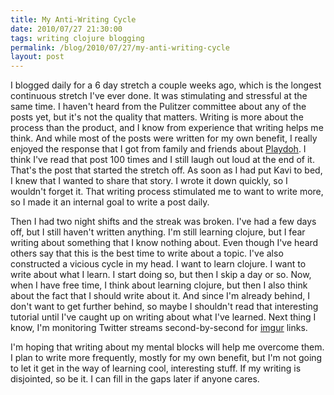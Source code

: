 ```yaml
---
title: My Anti-Writing Cycle
date: 2010/07/27 21:30:00
tags: writing clojure blogging
permalink: /blog/2010/07/27/my-anti-writing-cycle
layout: post
---
```


I blogged daily for a 6 day stretch a couple weeks ago, which is the
longest continuous stretch I've ever done. It was stimulating and stressful
at the same time. I haven't heard from the Pulitzer committee about any of
the posts yet, but it's not the quality that matters. Writing is more about
the process than the product, and I know from experience that writing helps
me think. And while most of the posts were written for my own benefit, I
really enjoyed the response that I got from family and friends about
[Playdoh](/blog/2010/07/15/playdoh). I think I've read that post 100 times
and I still laugh out loud at the end of it. That's the post that started
the stretch off. As soon as I had put Kavi to bed, I knew that I wanted to
share that story. I wrote it down quickly, so I wouldn't forget it. That
writing process stimulated me to want to write more, so I made it an
internal goal to write a post daily.

Then I had two night shifts and the streak was broken. I've had a few days
off, but I still haven't written anything. I'm still learning clojure, but
I fear writing about something that I know nothing about. Even though I've
heard others say that this is the best time to write about a topic. I've
also constructed a vicious cycle in my head. I want to learn clojure. I
want to write about what I learn. I start doing so, but then I skip a day
or so. Now, when I have free time, I think about learning clojure, but then
I also think about the fact that I should write about it. And since I'm
already behind, I don't want to get further behind, so maybe I shouldn't
read that interesting tutorial until I've caught up on writing about what
I've learned. Next thing I know, I'm monitoring Twitter streams
second-by-second for [imgur](http://imgur.com) links.

I'm hoping that writing about my mental blocks will help me overcome
them. I plan to write more frequently, mostly for my own benefit, but I'm
not going to let it get in the way of learning cool, interesting stuff. If
my writing is disjointed, so be it. I can fill in the gaps later if anyone
cares.
